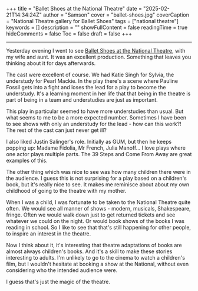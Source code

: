 +++
title = "Ballet Shoes at the National Theatre"
date = "2025-02-21T14:34:24Z"
author = "Samson"
cover = "ballet-shoes.jpg"
coverCaption = "National Theatre gallery for Ballet Shoes"
tags = ["national theatre"]
keywords = []
description = ""
showFullContent = false
readingTime = true
hideComments = false
Toc = false
draft = false
+++



---

Yesterday evening I went to see [Ballet Shoes at the National Theatre](https://www.nationaltheatre.org.uk/productions/ballet-shoes/), with my wife and aunt. It was an excellent production. Something that leaves you thinking about it for days afterwards.

The cast were excellent of course. We had Katie Singh for Sylvia, the understudy for Pearl Mackie. In the play there's a scene where Pauline Fossil gets into a fight and loses the lead for a play to become the understudy. It's a learning moment in her life that that being in the theatre is part of being in a team and understudies are just as important. 

This play in particular seemed to have more understudies than usual. But what seems to me to be a more expected number. Sometimes I have been to see shows with only an understudy for the lead - how can this work?! The rest of the cast can just never get ill?

I also liked Justin Salinger's role. Initially as GUM, but then he keeps popping up: Madame Fidolia, Mr French, Julia Manoff... I love plays where one actor plays multiple parts. The 39 Steps and Come From Away are great examples of this. 

The other thing which was nice to see was how many children there were in the audience. I guess this is not surprising for a play based on a children's book, but it's really nice to see. It makes me reminisce about about my own childhood of going to the theatre with my mother. 

When I was a child, I was fortunate to be taken to the National Theatre quite often. We would see all manner of shows - modern, musicals, Shakespeare, fringe. Often we would walk down just to get returned tickets and see whatever we could on the night. Or would book shows of the books I was reading in school. So I like to see that that's still happening for other people, to inspire an interest in the theatre. 

Now I think about it, it's interesting that theatre adaptations of books are almost always children's books. And it's a skill to make these stories interesting to adults. I'm unlikely to go to the cinema to watch a children's film, but I wouldn't hesitate at booking a show at the National, without even considering who the intended audience were. 

I guess that's just the magic of the theatre. 
